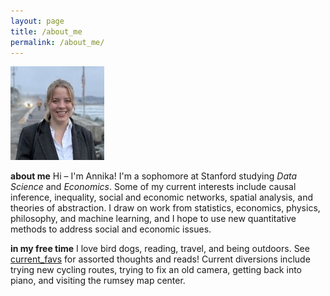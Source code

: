 ```yaml
---
layout: page
title: /about_me
permalink: /about_me/
---
```

![Annika Younge](/assets/images/profile_150x150.jpg)

**about me**
Hi – I'm Annika! I'm a sophomore at Stanford studying *Data Science* and *Economics*. Some of my current interests include causal inference, inequality, social and economic networks, spatial analysis, and theories of abstraction. I draw on work from statistics, economics, physics, philosophy, and machine learning, and I hope to use new quantitative methods to address social and economic issues.

**in my free time**
I love bird dogs, reading, travel, and being outdoors. See [current_favs](current_favs.md) for assorted thoughts and reads! Current diversions include trying new cycling routes, trying to fix an old camera, getting back into piano, and visiting the rumsey map center.
